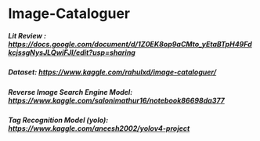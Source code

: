 # Image-Cataloguer

##### Lit Review : https://docs.google.com/document/d/1Z0EK8op9aCMto_yEtaBTpH49FdkcjssgNysJLQwiFJI/edit?usp=sharing

##### Dataset:  https://www.kaggle.com/rahulxd/image-cataloguer/

##### Reverse Image Search Engine Model: https://www.kaggle.com/salonimathur16/notebook86698da377

##### Tag Recognition Model (yolo): https://www.kaggle.com/aneesh2002/yolov4-project
